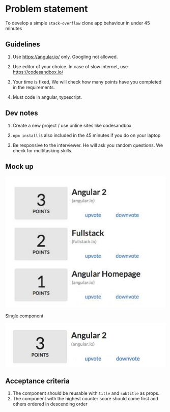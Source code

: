 # Problem statement

To develop a simple `stack-overflow` clone app behaviour in under 45 minutes


## Guidelines

1. Use https://angular.io/ only. Googling not allowed.

2. Use editor of your choice. In case of slow internet, use https://codesandbox.io/

3. Your time is fixed, We will check how many points have you completed in the requirements.

4. Must code in angular, typescript.


## Dev notes

1. Create a new project / use online sites like codesandbox

2. `npm install` is also included in the 45 minutes if you do on your laptop

3. Be responsive to the interviewer. He will ask you random questions. We check for multitasking skills.


## Mock up

![](./img.png)


Single component

![](./img_1.png)


## Acceptance criteria

1. The component should be reusable with `title` and `subtitle` as props.
2. The component with the highest counter score should come first and others ordered in descending order
